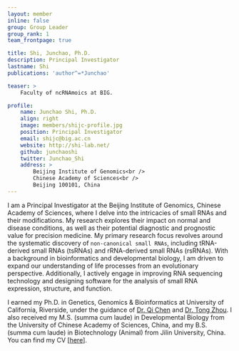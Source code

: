 ```yaml
---
layout: member
inline: false
group: Group Leader
group_rank: 1
team_frontpage: true

title: Shi, Junchao, Ph.D.
description: Principal Investigator
lastname: Shi
publications: 'author^=*Junchao'

teaser: >
    Faculty of ncRNAmoics at BIG.

profile:
    name: Junchao Shi, Ph.D.
    align: right
    image: members/shijc-profile.jpg
    position: Principal Investigator
    email: shijc@big.ac.cn
    website: http://shi-lab.net/
    github: junchaoshi
    twitter: Junchao_Shi
    address: >
        Beijing Institute of Genomics<br />
        Chinese Academy of Sciences<br />
        Beijing 100101, China
---
```


<!-- altmetric -->
<script type='text/javascript' src='https://d1bxh8uas1mnw7.cloudfront.net/assets/embed.js'></script>
<script async src="https://badge.dimensions.ai/badge.js" charset="utf-8"></script>

I am a Principal Investigator at the Beijing Institute of Genomics, Chinese Academy of Sciences, where I delve into the intricacies of small RNAs and their modifications. My research explores their impact on normal and disease conditions, as well as their potential diagnostic and prognostic value for precision medicine. My primary research focus revolves around the systematic discovery of `non-canonical small RNAs`, including tRNA-derived small RNAs (tsRNAs) and rRNA-derived small RNAs (rsRNAs).
With a background in bioinformatics and developmental biology, I am driven to expand our understanding of life processes from an evolutionary perspective. Additionally, I actively engage in improving RNA sequencing technology and designing software for the analysis of small RNA expression, structure, and function.

I earned my Ph.D. in Genetics, Genomics & Bioinformatics at University of California, Riverside, under the guidance of [Dr. Qi Chen](http://qichen-lab.info/) and [Dr. Tong Zhou](https://tongzhoulab.org/). I also received my M.S. (summa cum laude) in Developmental Biology from the University of Chinese Academy of Sciences, China, and my B.S. (summa cum laude) in Biotechnology (Animal) from Jilin University, China. You can find my CV \[[here](/cv/)\].